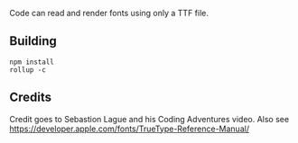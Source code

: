 Code can read and render fonts using only a TTF file.

## Building
```
npm install
rollup -c
```

## Credits

Credit goes to Sebastion Lague and his Coding Adventures video.
Also see https://developer.apple.com/fonts/TrueType-Reference-Manual/
